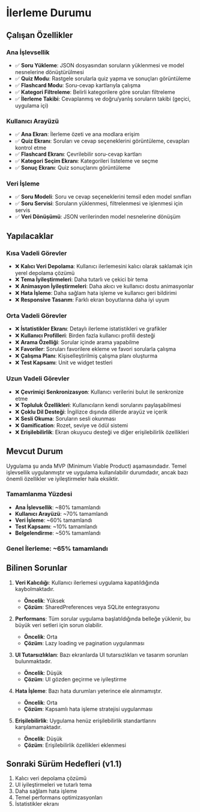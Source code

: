 # İlerleme Durumu

## Çalışan Özellikler

### Ana İşlevsellik

- ✅ **Soru Yükleme**: JSON dosyasından soruların yüklenmesi ve model nesnelerine dönüştürülmesi
- ✅ **Quiz Modu**: Rastgele sorularla quiz yapma ve sonuçları görüntüleme
- ✅ **Flashcard Modu**: Soru-cevap kartlarıyla çalışma
- ✅ **Kategori Filtreleme**: Belirli kategorilere göre soruları filtreleme
- ✅ **İlerleme Takibi**: Cevaplanmış ve doğru/yanlış soruların takibi (geçici, uygulama içi)

### Kullanıcı Arayüzü

- ✅ **Ana Ekran**: İlerleme özeti ve ana modlara erişim
- ✅ **Quiz Ekranı**: Soruları ve cevap seçeneklerini görüntüleme, cevapları kontrol etme
- ✅ **Flashcard Ekranı**: Çevrilebilir soru-cevap kartları
- ✅ **Kategori Seçim Ekranı**: Kategorileri listeleme ve seçme
- ✅ **Sonuç Ekranı**: Quiz sonuçlarını görüntüleme

### Veri İşleme

- ✅ **Soru Modeli**: Soru ve cevap seçeneklerini temsil eden model sınıfları
- ✅ **Soru Servisi**: Soruların yüklenmesi, filtrelenmesi ve işlenmesi için servis
- ✅ **Veri Dönüşümü**: JSON verilerinden model nesnelerine dönüşüm

## Yapılacaklar

### Kısa Vadeli Görevler

- ❌ **Kalıcı Veri Depolama**: Kullanıcı ilerlemesini kalıcı olarak saklamak için yerel depolama çözümü
- ❌ **Tema İyileştirmeleri**: Daha tutarlı ve çekici bir tema
- ❌ **Animasyon İyileştirmeleri**: Daha akıcı ve kullanıcı dostu animasyonlar
- ❌ **Hata İşleme**: Daha sağlam hata işleme ve kullanıcı geri bildirimi
- ❌ **Responsive Tasarım**: Farklı ekran boyutlarına daha iyi uyum

### Orta Vadeli Görevler

- ❌ **İstatistikler Ekranı**: Detaylı ilerleme istatistikleri ve grafikler
- ❌ **Kullanıcı Profilleri**: Birden fazla kullanıcı profili desteği
- ❌ **Arama Özelliği**: Sorular içinde arama yapabilme
- ❌ **Favoriler**: Soruları favorilere ekleme ve favori sorularla çalışma
- ❌ **Çalışma Planı**: Kişiselleştirilmiş çalışma planı oluşturma
- ❌ **Test Kapsamı**: Unit ve widget testleri

### Uzun Vadeli Görevler

- ❌ **Çevrimiçi Senkronizasyon**: Kullanıcı verilerini bulut ile senkronize etme
- ❌ **Topluluk Özellikleri**: Kullanıcıların kendi sorularını paylaşabilmesi
- ❌ **Çoklu Dil Desteği**: İngilizce dışında dillerde arayüz ve içerik
- ❌ **Sesli Okuma**: Soruların sesli okunması
- ❌ **Gamification**: Rozet, seviye ve ödül sistemi
- ❌ **Erişilebilirlik**: Ekran okuyucu desteği ve diğer erişilebilirlik özellikleri

## Mevcut Durum

Uygulama şu anda MVP (Minimum Viable Product) aşamasındadır. Temel işlevsellik uygulanmıştır ve uygulama kullanılabilir durumdadır, ancak bazı önemli özellikler ve iyileştirmeler hala eksiktir.

### Tamamlanma Yüzdesi

- **Ana İşlevsellik**: ~80% tamamlandı
- **Kullanıcı Arayüzü**: ~70% tamamlandı
- **Veri İşleme**: ~60% tamamlandı
- **Test Kapsamı**: ~10% tamamlandı
- **Belgelendirme**: ~50% tamamlandı

### Genel İlerleme: ~65% tamamlandı

## Bilinen Sorunlar

1. **Veri Kalıcılığı**: Kullanıcı ilerlemesi uygulama kapatıldığında kaybolmaktadır.
   - **Öncelik**: Yüksek
   - **Çözüm**: SharedPreferences veya SQLite entegrasyonu

2. **Performans**: Tüm sorular uygulama başlatıldığında belleğe yüklenir, bu büyük veri setleri için sorun olabilir.
   - **Öncelik**: Orta
   - **Çözüm**: Lazy loading ve pagination uygulanması

3. **UI Tutarsızlıkları**: Bazı ekranlarda UI tutarsızlıkları ve tasarım sorunları bulunmaktadır.
   - **Öncelik**: Düşük
   - **Çözüm**: UI gözden geçirme ve iyileştirme

4. **Hata İşleme**: Bazı hata durumları yeterince ele alınmamıştır.
   - **Öncelik**: Orta
   - **Çözüm**: Kapsamlı hata işleme stratejisi uygulanması

5. **Erişilebilirlik**: Uygulama henüz erişilebilirlik standartlarını karşılamamaktadır.
   - **Öncelik**: Düşük
   - **Çözüm**: Erişilebilirlik özellikleri eklenmesi

## Sonraki Sürüm Hedefleri (v1.1)

1. Kalıcı veri depolama çözümü
2. UI iyileştirmeleri ve tutarlı tema
3. Daha sağlam hata işleme
4. Temel performans optimizasyonları
5. İstatistikler ekranı
